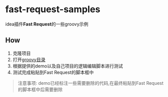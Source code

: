 # fast-request-samples

idea插件**Fast Request**的一些groovy示例

## How
1. 克隆项目
2. 打开[groovy目录](https://github.com/kings1990/fast-request-samples/tree/main/src/main/groovy)
3. 根据提供的demo以及自己项目的逻辑编辑脚本进行测试
4. 测试完成粘贴到Fast Request的脚本框中


>注意事项: demo已经标注一些需要删除的代码,在最终粘贴到Fast Request的脚本框中后需要删除